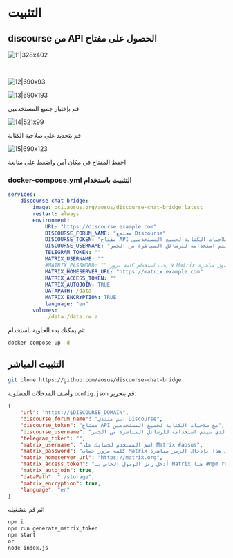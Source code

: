 # التثبيت

## discourse من API الحصول على مفتاح 
![11|328x402](11.png)

<br>

![12|690x93](12.png)

![13|690x193](13.png)


قم بإختيار جميع المستخدمين

![14|521x99](14.png)

قم بتحديد على صلاحية الكتابة

![15|690x123](15.png)

احفظ المفتاح في مكان آمن واضغط على متابعة

### docker-compose.yml التثبيت باستخدام 

```yaml
services:
    discourse-chat-bridge:
        image: oci.aosus.org/aosus/discourse-chat-bridge:latest
        restart: always
        environment:
            URL: "https://discourse.example.com"
            DISCOURSE_FORUM_NAME: "مجتمع Discourse"
            DISCOURSE_TOKEN: "مفتاح API مع صلاحيات الكتابة لجميع المستخدمين"
            DISCOURSE_USERNAME: "اسم المستخدم الذي سيتم استخدامه للرسائل المباشرة من الجسر"
            TELEGRAM_TOKEN: ""
            MATRIX_USERNAME: ""
            #MATRIX_PASSWORD: "" لا يجب استخدام كلمة مرور Matrix في متغيرات البيئة، بل يجب تعيين رمز الوصول مباشرة.
            MATRIX_HOMESERVER_URL: "https://matrix.example.com"
            MATRIX_ACCESS_TOKEN: ""
            MATRIX_AUTOJOIN: TRUE
            DATAPATH: /data
            MATRIX_ENCRYPTION: TRUE
            language: "en"
        volumes:
            ./data:/data:rw:z
```

ثم يمكنك بدء الحاوية باستخدام:

```bash
docker compose up -d
```

## التثبيت المباشر

```bash
git clone https://github.com/aosus/discourse-chat-bridge
```

 وأضف المدخلات المطلوبة `config.json` قم بتحرير:

```json
{
	"url": "https://$DISCOURSE_DOMAIN",
	"discourse_forum_name": "اسم منتدى Discourse",
	"discourse_token": "مفتاح API مع صلاحيات الكتابة لجميع المستخدمين",
	"discourse_username": "اسم المستخدم الذي سيتم استخدامه للرسائل المباشرة من الجسر",
	"telegram_token": "",
	"matrix_username": "اسم المستخدم لحسابك على Matrix #aosus",
	"matrix_password": "كلمة مرور حساب Matrix لتوليد رمز الوصول، يمكنك تخطي هذا بإدخال الرمز مباشرة",
	"matrix_homeserver_url": "https://matrix.org",
	"matrix_access_token": "أدخل رمز الوصول الخاص بـ Matrix هنا #npm run generate_matrix_token",
	"matrix_autojoin": true,
	"dataPath": "./storage",
	"matrix_encryption": true,
	"language": "en"
}
```

ثم قم بتشغيله!

```bash
npm i
npm run generate_matrix_token
npm start
or
node index.js
```